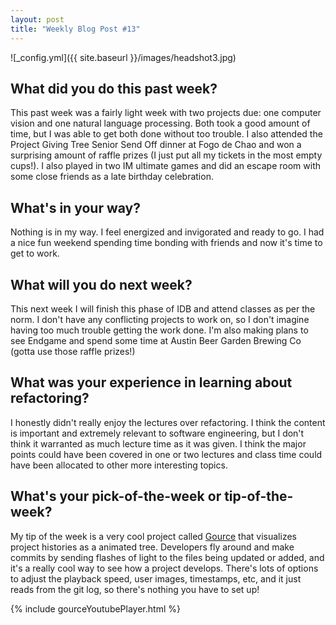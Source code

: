 ```yaml
---
layout: post
title: "Weekly Blog Post #13"
---
```


![_config.yml]({{ site.baseurl }}/images/headshot3.jpg)

## What did you do this past week?
This past week was a fairly light week with two projects due: one computer vision and one natural language processing. Both took a good amount of time, but I was able to get both done without too trouble. I also attended the Project Giving Tree Senior Send Off dinner at Fogo de Chao and won a surprising amount of raffle prizes (I just put all my tickets in the most empty cups!). I also played in two IM ultimate games and did an escape room with some close friends as a late birthday celebration.

## What's in your way?
Nothing is in my way. I feel energized and invigorated and ready to go. I had a nice fun weekend spending time bonding with friends and now it's time to get to work.

## What will you do next week?
This next week I will finish this phase of IDB and attend classes as per the norm. I don't have any conflicting projects to work on, so I don't imagine having too much trouble getting the work done. I'm also making plans to see Endgame and spend some time at Austin Beer Garden Brewing Co (gotta use those raffle prizes!)

## What was your experience in learning about refactoring?
I honestly didn't really enjoy the lectures over refactoring. I think the content is important and extremely relevant to software engineering, but I don't think it warranted as much lecture time as it was given. I think the major points could have been covered in one or two lectures and class time could have been allocated to other more interesting topics.

## What's your pick-of-the-week or tip-of-the-week?
My tip of the week is a very cool project called [Gource](https://gource.io/) that visualizes project histories as a animated tree. Developers fly around and make commits by sending flashes of light to the files being updated or added, and it's a really cool way to see how a project develops. There's lots of options to adjust the playback speed, user images, timestamps, etc, and it just reads from the git log, so there's nothing you have to set up!

{% include gourceYoutubePlayer.html %}
